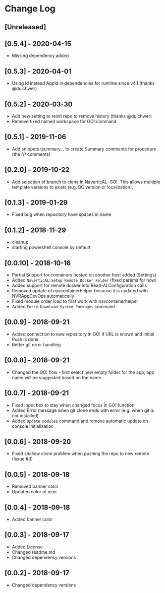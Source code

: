 # Change Log

## [Unreleased]

## [0.5.4] - 2020-04-15

- Missing dependency added

## [0.5.3] - 2020-04-01

- Using id instead AppId in dependencies for runtime since v4.1 (thanks @duichwer)

## [0.5.2] - 2020-03-30

- Add new setting to reinit repo to remove history (thanks @duichwer)
- Remove fixed named workspace for GO! command

## [0.5.1] - 2019-11-06

- Add snippets tsummary... to create Summary comments for procedure (the /// comments)

## [0.2.0] - 2019-10-22

- Add selection of branch to clone in NaverticAL: GO!. This allows multiple template versions to exists (e.g. BC version or localization).

## [0.1.3] - 2019-01-29

- Fixed bug when repository have spaces in name

## [0.1.2] - 2018-11-29

- cleanup
- starting powershell console by default

## [0.0.10] - 2018-10-16

- Partial Support for containers hosted on another host added (Settings)
- Added `NaverticAL:Setup Remote Docker Folder` (fixed params for now)
- Added support for remote docker into Read-ALConfiguration calls
- Removed update of navcontainerhelper because it is updated with NVRAppDevOps automatically
- Fixed module order load to first work with navcontainerhelper
- Added `Force Download System Packages` command

## [0.0.9] - 2018-09-21

- Added connection to new repository in GO! if URL is known and initial Push is done
- Better git error handling

## [0.0.8] - 2018-09-21

- Changed the GO! flow - first select new empty folder for the app, app name will be suggested based on the name

## [0.0.7] - 2018-09-21

- Fixed Input box to stay when changed focus in GO! function
- Added Error message when git clone ends with error (e.g. when git is not installed)
- Added `Update modules` command and remove automatic update on console initialization

## [0.0.6] - 2018-09-20

- Fixed shallow clone problem when pushing the repo to new remote (Issue #3)

## [0.0.5] - 2018-09-18

- Removed banner color
- Updated color of icon

## [0.0.4] - 2018-09-18

- Added banner color

## [0.0.3] - 2018-09-17

- Added License
- Changed readme.md
- Changed dependency versions

## [0.0.2] - 2018-09-17

- Changed dependency versions
